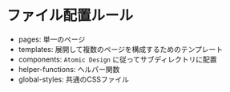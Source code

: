# ファイル配置ルール

- pages: 単一のページ
- templates: 展開して複数のページを構成するためのテンプレート
- components: `Atomic Design` に従ってサブディレクトリに配置
- helper-functions: ヘルパー関数
- global-styles: 共通のCSSファイル
